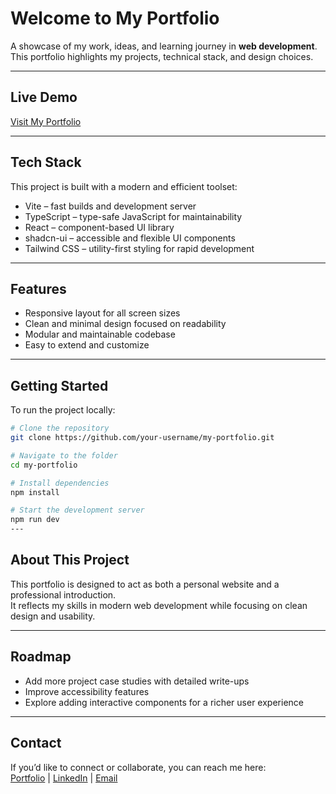 # Welcome to My Portfolio

A showcase of my work, ideas, and learning journey in **web development**.  
This portfolio highlights my projects, technical stack, and design choices.

---

## Live Demo

[Visit My Portfolio](https://lovable.dev/projects/06519c3a-a02b-41a8-9e1b-39d3ac05d3b0)

---

## Tech Stack

This project is built with a modern and efficient toolset:

- Vite – fast builds and development server  
- TypeScript – type-safe JavaScript for maintainability  
- React – component-based UI library  
- shadcn-ui – accessible and flexible UI components  
- Tailwind CSS – utility-first styling for rapid development  

---

## Features

- Responsive layout for all screen sizes  
- Clean and minimal design focused on readability  
- Modular and maintainable codebase  
- Easy to extend and customize  

---

## Getting Started

To run the project locally:

```bash
# Clone the repository
git clone https://github.com/your-username/my-portfolio.git

# Navigate to the folder
cd my-portfolio

# Install dependencies
npm install

# Start the development server
npm run dev
---
```
## About This Project

This portfolio is designed to act as both a personal website and a professional introduction.  
It reflects my skills in modern web development while focusing on clean design and usability.

---

## Roadmap

- Add more project case studies with detailed write-ups  
- Improve accessibility features  
- Explore adding interactive components for a richer user experience  

---

## Contact

If you’d like to connect or collaborate, you can reach me here:  
[Portfolio](https://lovable.dev/projects/06519c3a-a02b-41a8-9e1b-39d3ac05d3b0) | [LinkedIn](https://www.linkedin.com/in/sumer-thakur-658808288/) | [Email](mailto:thakur.sum@northeastern.edu)
